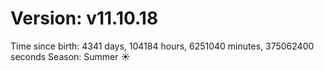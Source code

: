 # Version: v11.10.18
Time since birth: 4341 days, 104184 hours, 6251040 minutes, 375062400 seconds
Season: Summer ☀️
